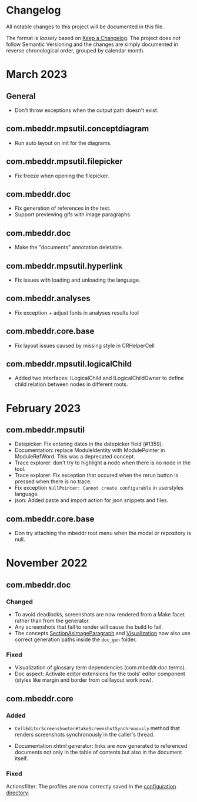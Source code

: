 # Changelog

All notable changes to this project will be documented in this file.

The format is _loosely_ based on [Keep a Changelog](https://keepachangelog.com/en/1.0.0/). The project does _not_ follow
Semantic Versioning and the changes are simply documented in reverse chronological order, grouped by calendar month.

# March 2023

## General

* Don't throw exceptions when the output path doesn't exist.

## com.mbeddr.mpsutil.conceptdiagram

* Run auto layout on init for the diagrams.

## com.mbeddr.mpsutil.filepicker

* Fix freeze when opening the filepicker.

## com.mbeddr.doc

* Fix generation of references in the text.
* Support previewing gifs with image paragraphs.

## com.mbeddr.doc

* Make the "documents" annotation deletable.

## com.mbeddr.mpsutil.hyperlink

* Fix issues with loading and unloading the language.

## com.mbeddr.analyses

* Fix exception + adjust fonts in analyses results tool

## com.mbeddr.core.base

* Fix layout issues caused by missing style in CRHelperCell

## com.mbeddr.mpsutil.logicalChild

* Added two interfaces: ILogicalChild and ILogicalChildOwner to define child relation between nodes in different roots.

# February 2023

## com.mbeddr.mpsutil

* Datepicker: Fix entering dates in the datepicker field (#1359).
* Documentation: replace ModuleIdentity with ModulePointer in ModuleRefWord. This was a deprecated concept.
* Trace explorer: don't try to highlight a node when there is no node in the tool.
* Trace explorer: Fix exception that occured when the rerun button is pressed when there is no trace.
* Fix exception `NullPointer: Cannot create configurable` in userstyles language.
* json: Added paste and import action for json snippets and files.

## com.mbeddr.core.base

* Don try attaching the mbeddr root menu when the model or repository is null.

# November 2022

## com.mbeddr.doc

### Changed

* To avoid deadlocks, screenshots are now rendered from a Make facet rather than from the generator.
* Any screenshots that fail to render will cause the build to fail.
* The concepts [SectionAsImageParagraph](http://127.0.0.1:63320/node?ref=r%3A48b6c04c-173b-45da-963f-54fbbdb59cfc%28com.mbeddr.doc.self.structure%29%2F6416473402306197330)
  and [Visualization](http://127.0.0.1:63320/node?ref=r%3A5f7188a9-e7b4-4a2e-bef9-38d2cf379fdc%28com.mbeddr.doc.structure%29%2F2588579461812060090)
  now also use correct generation paths inside the `doc_gen` folder.

### Fixed
* Visualization of glossary term dependencies (com.mbeddr.doc.terms). 
* Doc aspect: Activate editor extensions for the tools' editor component (styles like margin and border from celllayout work now).

## com.mbeddr.core

### Added

* `CellEditorScreenshooter#takeScreenshotSynchronously` method that renders screenshots synchronously in the caller's
  thread.

* Documentation xhtml generator: links are now generated to referenced documents not only in the table of contents but also in the document itself.

### Fixed

Actionsfilter: The profiles are now correctly saved in the [configuration directory](https://www.jetbrains.com/help/mps/directories-used-by-the-ide-to-store-settings-caches-plugins-and-logs.html#config-directory).
